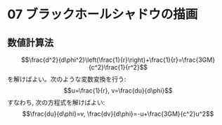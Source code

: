 # 07 ブラックホールシャドウの描画
## 数値計算法
$$\frac{d^2}{d\phi^2}\left(\frac{1}{r}\right)+\frac{1}{r}=\frac{3GM}{c^2}\frac{1}{r^2}$$
を解けばよい。次のような変数変換を行う: 
$$u=\frac{1}{r}, v=\frac{du}{d\phi}$$
すなわち, 次の方程式を解けばよい: 
$$\frac{du}{d\phi}=v, \frac{dv}{d\phi}=-u+\frac{3GM}{c^2}u^2$$
